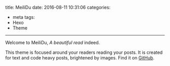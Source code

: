 title:  MeiliDu
date: 2016-08-11 10:31:06
categories:
  - meta
tags:
  - Hexo
  - Theme
---

Welcome to MeiliDu, *A beautiful read* indeed.

This theme is focused around your readers reading your posts. It is created for text and code heavy posts, brightened by images. Find it on [GitHub](https://github.com/HoverBaum/meilidu-hexo).
